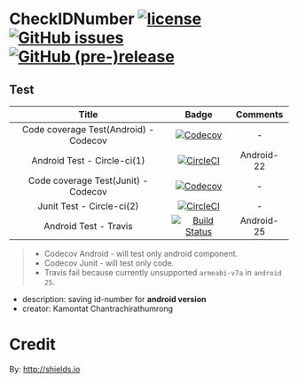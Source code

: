# CheckIDNumber  [![license](https://img.shields.io/github/license/mashape/apistatus.svg?style=flat-square)](https://opensource.org/licenses/MIT)  [![GitHub issues](https://img.shields.io/github/issues-raw/kamontat/CheckIDNumberA.svg?style=flat-square)](https://github.com/kamontat/CheckIDNumberA/issues)  [![GitHub (pre-)release](https://img.shields.io/github/release/kamontat/CheckIDNumberA/all.svg?style=flat-square)](https://github.com/kamontat/CheckIDNumberA/releases)

## Test
|Title|Badge|Comments|
|:---:|:---:|:------:|
|Code coverage Test(Android) - Codecov|[![Codecov](https://img.shields.io/codecov/c/github/kamontat/CheckIDNumberA/master.svg?maxAge=2592000&style=flat-square)](https://codecov.io/gh/kamontat/CheckIDNumberA)| - |
|Android Test - Circle-ci(1)|[![CircleCI](https://img.shields.io/circleci/project/github/kamontat/CheckIDNumberA/master.svg?maxAge=2592000&style=flat-square)](https://circleci.com/gh/kamontat/CheckIDNumberA)| Android-22 |
|Code coverage Test(Junit) - Codecov|[![Codecov](https://img.shields.io/codecov/c/github/kamontat/CheckIDNumberA/feature%2Fcircle2%2Funit_test.svg?maxAge=2592000&style=flat-square)](https://codecov.io/gh/kamontat/CheckIDNumberA)| - |
|Junit Test - Circle-ci(2)|[![CircleCI](https://img.shields.io/circleci/project/github/kamontat/CheckIDNumberA/feature%2Fcircle2%2Funit_test.svg?maxAge=2592000&style=flat-square)](https://circleci.com/gh/kamontat/CheckIDNumberA/tree/feature%2Fcircle2%2Funit_test)| - |
|Android Test - Travis|[![Build Status](https://img.shields.io/travis/kamontat/CheckIDNumberA/master.svg?maxAge=2592000&style=flat-square)](https://travis-ci.org/kamontat/CheckIDNumberA)| Android-25 |

> - Codecov Android - will test only android component.  
> - Codecov Junit - will test only code.  
> - Travis fail because currently unsupported `armeabi-v7a` in `android 25`.  

- description: saving id-number for **android version**
- creator:     Kamontat Chantrachirathumrong

# Credit
By: http://shields.io
